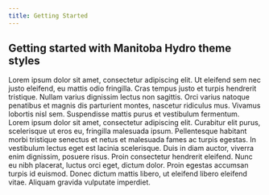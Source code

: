 ```yaml
---
title: Getting Started
---
```


## Getting started with Manitoba Hydro theme styles

Lorem ipsum dolor sit amet, consectetur adipiscing elit. Ut eleifend sem nec justo eleifend, eu mattis odio fringilla. Cras tempus justo et turpis hendrerit tristique. Nullam varius dignissim lectus non sagittis. Orci varius natoque penatibus et magnis dis parturient montes, nascetur ridiculus mus. Vivamus lobortis nisl sem. Suspendisse mattis purus et vestibulum fermentum. Lorem ipsum dolor sit amet, consectetur adipiscing elit. Curabitur elit purus, scelerisque ut eros eu, fringilla malesuada ipsum. Pellentesque habitant morbi tristique senectus et netus et malesuada fames ac turpis egestas. In vestibulum lectus eget est lacinia scelerisque. Duis in diam auctor, viverra enim dignissim, posuere risus. Proin consectetur hendrerit eleifend. Nunc eu nibh placerat, luctus orci eget, dictum dolor. Proin egestas accumsan turpis id euismod. Donec dictum mattis libero, ut eleifend libero eleifend vitae. Aliquam gravida vulputate imperdiet.